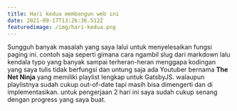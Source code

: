 ```yaml
---
title: Hari kedua membangun web ini
date: 2021-09-17T13:26:36.512Z
featuredimage: /img/hari-kedua.png
---
```

Sungguh banyak masalah yang saya lalui untuk menyelesaikan fungsi paging ini. contoh saja seperti gimana cara ngambil slug dari markdown lalu kendala typo yang banyak sampai terheran-heran menggapa kodingan yang saya tulis tidak berfungsi dan untung saja ada Youtuber bernama **The Net Ninja** yang memiliki playlist lengkap untuk GatsbyJS. walaupun playlistnya sudah cukup out-of-date tapi masih bisa dimengerti dan di implementasikan. untuk pengerjaan 2 hari ini saya sudah cukup senang dengan progress yang saya buat.